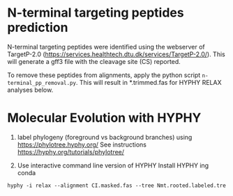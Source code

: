 # N-terminal targeting peptides prediction

N-terminal targeting peptides were identified using the webserver of TargetP-2.0 (https://services.healthtech.dtu.dk/services/TargetP-2.0/). This will generate a gff3 file with the cleavage site (CS) reported.

To remove these peptides from alignments, apply the python script `n-terminal_pp_removal.py`. This will result in *.trimmed.fas for HYPHY RELAX analyses below.

# Molecular Evolution with HYPHY

1. label phylogeny (foreground vs background branches) using https://phylotree.hyphy.org/
See instructions https://hyphy.org/tutorials/phylotree/

2. Use interactive command line version of HYPHY
Install HYPHY ing conda
```
hyphy -i relax --alignment CI.masked.fas --tree Nmt.rooted.labeled.tre
```
